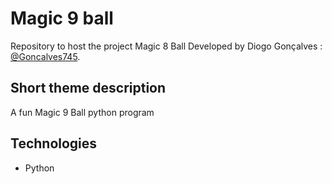 # Magic 9 ball

Repository to host the project Magic 8 Ball Developed by Diogo Gonçalves : [@Goncalves745](https://github.com/goncalves745).

## Short theme description

A fun Magic 9 Ball python program

## Technologies
* Python
